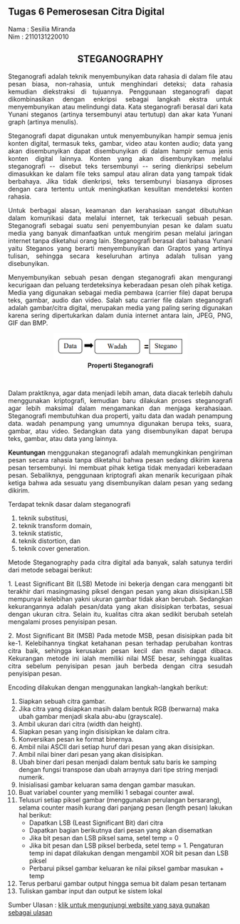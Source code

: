 ## Tugas 6 Pemerosesan Citra Digital
Nama   : Sesilia Miranda<br>
Nim    : 2110131220010


<h2 align="center">STEGANOGRAPHY</h2>

<P align="justify">Steganografi adalah teknik menyembunyikan data rahasia di dalam file atau pesan biasa, non-rahasia, untuk menghindari deteksi; data rahasia kemudian diekstraksi di tujuannya. Penggunaan steganografi dapat dikombinasikan dengan enkripsi sebagai langkah ekstra untuk menyembunyikan atau melindungi data. Kata steganografi berasal dari kata Yunani steganos (artinya tersembunyi atau tertutup) dan akar kata Yunani graph (artinya menulis).</p>

<P align="justify">Steganografi dapat digunakan untuk menyembunyikan hampir semua jenis konten digital, termasuk teks, gambar, video atau konten audio; data yang akan disembunyikan dapat disembunyikan di dalam hampir semua jenis konten digital lainnya. Konten yang akan disembunyikan melalui steganografi -- disebut teks tersembunyi -- sering dienkripsi sebelum dimasukkan ke dalam file teks sampul atau aliran data yang tampak tidak berbahaya. Jika tidak dienkripsi, teks tersembunyi biasanya diproses dengan cara tertentu untuk meningkatkan kesulitan mendeteksi konten rahasia.</P>

<P align="justify">Untuk berbagai alasan, keamanan dan kerahasiaan sangat dibutuhkan dalam komunikasi data melalui internet, tak terkecuali sebuah pesan. Steganografi sebagai suatu seni penyembunyian pesan ke dalam suatu media yang banyak dimanfaatkan untuk mengirim pesan melalui jaringan internet tanpa diketahui orang lain. Steganografi berasal dari bahasa Yunani yaitu Steganos yang berarti menyembunyikan dan Graptos yang artinya tulisan, sehingga secara keseluruhan artinya adalah tulisan yang disebunyikan.</p>

<P align="justify">Menyembunyikan sebuah pesan dengan steganografi akan mengurangi kecurigaan dan peluang terdeteksinya keberadaan pesan oleh pihak ketiga. Media yang digunakan sebagai media pembawa (carrier file) dapat berupa teks, gambar, audio dan video. Salah satu carrier file dalam steganografi adalah gambar/citra digital, merupakan media yang paling sering digunakan karena sering dipertukarkan dalam dunia internet antara lain, JPEG, PNG, GIF dan BMP.</p>

<p align = "center"><img width='300'; src="1.PNG"><br><b>Properti Steganografi</b></p><br>

<P align="justify">Dalam praktiknya, agar data menjadi lebih aman, data diacak terlebih dahulu menggunakan kriptografi, kemudian baru dilakukan proses steganografi agar lebih maksimal dalam mengamankan dan menjaga kerahasiaan. Steganografi membutuhkan dua properti, yaitu data dan wadah penampung data. wadah penampung yang umumnya digunakan berupa teks, suara, gambar, atau video. Sedangkan data yang disembunyikan dapat berupa teks, gambar, atau data yang lainnya.</p>

<P align="justify"><b>Keuntungan</b> menggunakan steganografi adalah memungkinkan pengiriman pesan secara rahasia tanpa diketahui bahwa pesan sedang dikirim karena pesan tersembunyi. Ini membuat pihak ketiga tidak menyadari keberadaan pesan. Sebaliknya, penggunaan kriptografi akan menarik kecurigaan pihak ketiga bahwa ada sesuatu yang disembunyikan dalam pesan yang sedang dikirim.</p>

<P align="justify">Terdapat teknik dasar dalam steganografi</p> 

1. teknik substitusi, 
2. teknik transform domain, 
3. teknik statistic, 
4. teknik distortion, dan 
5. teknik cover generation. 

<P align="justify">Metode Steganography pada citra digital ada banyak, salah satunya terdiri dari metode sebagai berikut: </p>

<P align="justify"> 1. Least Significant Bit (LSB) Metode ini bekerja dengan cara mengganti bit terakhir dari masingmasing piksel dengan pesan yang akan disisipkan.LSB mempunyai kelebihan yakni ukuran gambar tidak akan berubah. Sedangkan kekurangannya adalah pesan/data yang akan disisipkan terbatas, sesuai dengan ukuran citra. Selain itu, kualitas citra akan sedikit berubah setelah mengalami proses penyisipan pesan.</p>

<P align="justify"> 2. Most Significant Bit (MSB) Pada metode MSB, pesan disisipkan pada bit ke-1. Kelebihannya tingkat ketahanan pesan terhadap perubahan kontras citra baik, sehingga kerusakan pesan kecil dan masih dapat dibaca. Kekurangan metode ini ialah memiliki nilai MSE besar, sehingga kualitas citra sebelum penyisipan pesan jauh berbeda dengan citra sesudah penyisipan pesan.</p>

<P align="justify">Encoding dilakukan dengan menggunakan langkah-langkah berikut:</p>

1. Siapkan sebuah citra gambar.
2. Jika citra yang disiapkan masih dalam bentuk RGB (berwarna) maka ubah gambar menjadi skala abu-abu (grayscale).
3. Ambil ukuran dari citra (width dan height).
4. Siapkan pesan yang ingin disisipkan ke dalam citra.
5. Konversikan pesan ke format binernya.
6. Ambil nilai ASCII dari setiap huruf dari pesan yang akan disisipkan.
7. Ambil nilai biner dari pesan yang akan disisipkan.
8. Ubah biner dari pesan menjadi dalam bentuk satu baris ke samping dengan fungsi transpose dan ubah arraynya dari tipe string menjadi numerik.
9. Inisialisasi gambar keluaran sama dengan gambar masukan.
10. Buat variabel counter yang memiliki 1 sebagai counter awal.
11. Telusuri setiap piksel gambar (menggunakan perulangan bersarang), selama counter masih kurang dari panjang pesan (length pesan) lakukan hal berikut:
    - Dapatkan LSB (Least Significant Bit) dari citra
    - Dapatkan bagian berikutnya dari pesan yang akan disematkan
    - Jika bit pesan dan LSB piksel sama, setel temp = 0
    - Jika bit pesan dan LSB piksel berbeda, setel temp = 1. Pengaturan temp ini dapat dilakukan dengan mengambil XOR bit pesan dan LSB piksel
    - Perbarui piksel gambar keluaran ke nilai piksel gambar masukan + temp
12. Terus perbarui gambar output hingga semua bit dalam pesan tertanam
13. Tuliskan gambar input dan output ke sistem lokal

Sumber Ulasan : [klik untuk mengunjungi website yang saya gunakan sebagai ulasan](https://www.techtarget.com/searchsecurity/definition/steganography)
